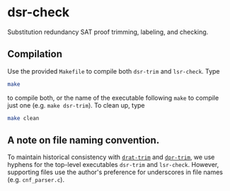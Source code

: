 # dsr-check

Substitution redundancy SAT proof trimming, labeling, and checking.

## Compilation

Use the provided `Makefile` to compile both `dsr-trim` and `lsr-check`. Type

```bash
make
```

to compile both, or the name of the executable following `make` to compile just one (e.g. `make dsr-trim`). To clean up, type

```bash
make clean
```

## A note on file naming convention.

To maintain historical consistency with [`drat-trim`](https://github.com/marijnheule/drat-trim) and [`dpr-trim`](https://github.com/marijnheule/dpr-trim), we use hyphens for the top-level executables `dsr-trim` and `lsr-check`. However, supporting files use the author's preference for underscores in file names (e.g. `cnf_parser.c`).